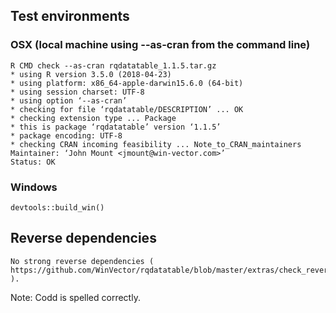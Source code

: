 
## Test environments

###  OSX (local machine using --as-cran from the command line)

    R CMD check --as-cran rqdatatable_1.1.5.tar.gz
    * using R version 3.5.0 (2018-04-23)
    * using platform: x86_64-apple-darwin15.6.0 (64-bit)
    * using session charset: UTF-8
    * using option ‘--as-cran’
    * checking for file ‘rqdatatable/DESCRIPTION’ ... OK
    * checking extension type ... Package
    * this is package ‘rqdatatable’ version ‘1.1.5’
    * package encoding: UTF-8
    * checking CRAN incoming feasibility ... Note_to_CRAN_maintainers
    Maintainer: ‘John Mount <jmount@win-vector.com>’
    Status: OK

### Windows 

    devtools::build_win()

## Reverse dependencies

    No strong reverse dependencies ( https://github.com/WinVector/rqdatatable/blob/master/extras/check_reverse_dependencies.md ).

Note: Codd is spelled correctly.

